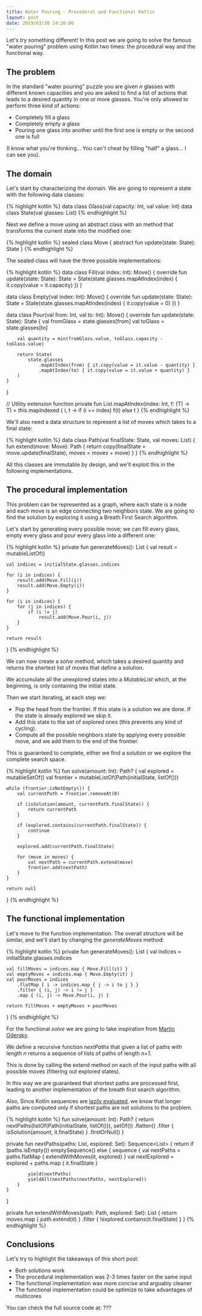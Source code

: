 ```yaml
---
title: Water Pouring - Procedural and Functional Kotlin
layout: post
date: 2019/03/30 14:26:00
---
```


Let's try something different! In this post we are going to solve the famous "water pouring" problem using Kotlin two times: the procedural way and the functional way.

## The problem

In the standard "water pouring" puzzle you are given *n* glasses with different known capacities and you are asked to find a list of actions that leads to a desired quantity in one or more glasses.
You're only allowed to perform three kind of actions:

* Completely fill a glass
* Completely empty a glass
* Pouring one glass into another until the first one is empty or the second one is full

(I know what you're thinking... You can't cheat by filling "half" a glass... I can see you).

## The domain

Let's start by characterizing the domain. We are going to represent a state with the following data classes:

{% highlight kotlin %}
data class Glass(val capacity: Int, val value: Int)
data class State(val glasses: List<Glass>)
{% endhighlight %}

Next we define a move using an abstract class with an method that transforms the current state into the modified one:

{% highlight kotlin %}
sealed class Move {
    abstract fun update(state: State): State
}
{% endhighlight %}

The sealed class will have the three possible implementations:

<!--more-->

{% highlight kotlin %}
data class Fill(val index: Int): Move() {
    override fun update(state: State): State =
        State(state.glasses.mapAtIndex(index) { it.copy(value = it.capacity) })
}

data class Empty(val index: Int): Move() {
    override fun update(state: State): State =
        State(state.glasses.mapAtIndex(index) { it.copy(value = 0) })
}

data class Pour(val from: Int, val to: Int): Move() {
    override fun update(state: State): State {
        val fromGlass = state.glasses[from]
        val toGlass = state.glasses[to]

        val quantity = min(fromGlass.value, toGlass.capacity - toGlass.value)

        return State(
            state.glasses
                .mapAtIndex(from) { it.copy(value = it.value - quantity) }
                .mapAtIndex(to) { it.copy(value = it.value + quantity) }
        )
    }
}

// Utility extension function
private fun <T> List<T>.mapAtIndex(index: Int, f: (T) -> T) = 
    this.mapIndexed { i, t -> if (i == index) f(t) else t }
{% endhighlight %}

We'll also need a data structure to represent a list of moves which takes to a final state:

{% highlight kotlin %}
data class Path(val finalState: State, val moves: List<Move>) {
    fun extend(move: Move): Path {
        return copy(finalState = move.update(finalState), moves = moves + move)
    }
}
{% endhighlight %}

All this classes are immutable by design, and we'll exploit this in the following implementations.

## The procedural implementation

This problem can be represented as a graph, where each state is a node and each move is an edge connecting two neighbors state.
We are going to find the solution by exploring it using a Breath First Search algorithm.

Let's start by generating every possible move; we can fill every glass, empty every glass and pour every glass into a different one:

{% highlight kotlin %}
private fun generateMoves(): List<Move> {
    val result = mutableListOf<Move>()

    val indices = initialState.glasses.indices

    for (i in indices) {
        result.add(Move.Fill(i))
        result.add(Move.Empty(i))
    }

    for (i in indices) {
        for (j in indices) {
            if (i != j)
                result.add(Move.Pour(i, j))
        }
    }

    return result
}
{% endhighlight %}

We can now create a *solve* method, which takes a desired quantity and returns the shortest list of moves that define a solution.

We accumulate all the unexplored states into a *MutableList* which, at the beginning, is only containing the initial state.

Then we start iterating, at each step we:
* Pop the head from the frontier. If this state is a solution we are done. If the state is already explored we skip it.
* Add this state to the set of explored ones (this prevents any kind of cycling).
* Compute all the possible neighbors state by applying every possible move, and we add them to the end of the frontier.

This is guaranteed to complete, either we find a solution or we explore the complete search space.

{% highlight kotlin %}
fun solve(amount: Int): Path? {
    val explored = mutableSetOf<State>()
    val frontier = mutableListOf(Path(initialState, listOf()))

    while (frontier.isNotEmpty()) {
        val currentPath = frontier.removeAt(0)

        if (isSolution(amount, currentPath.finalState)) {
            return currentPath
        }

        if (explored.contains(currentPath.finalState)) {
            continue
        }

        explored.add(currentPath.finalState)

        for (move in moves) {
            val nextPath = currentPath.extend(move)
            frontier.add(nextPath)
        }
    }

    return null
}
{% endhighlight %}

## The functional implementation

Let's move to the function implementation. The overall structure will be similar, and we'll start by changing the *generateMoves* method:

{% highlight kotlin %}
private fun generateMoves(): List<Move> {
    val indices = initialState.glasses.indices

    val fillMoves = indices.map { Move.Fill(it) }
    val emptyMoves = indices.map { Move.Empty(it) }
    val pourMoves = indices
        .flatMap { i -> indices.map { j -> i to j } }
        .filter { (i, j) -> i != j }
        .map { (i, j) -> Move.Pour(i, j) }

    return fillMoves + emptyMoves + pourMoves
}
{% endhighlight %}

For the functional *solve* we are going to take inspiration from [Martin Odersky](https://www.coursera.org/learn/progfun2).

We define a recursive function *nextPaths* that given a list of paths with length *n* returns a sequence of lists of paths of length *n+1*.

This is done by calling the extend method on each of the input paths with all possible moves (filtering out explored states).

In this way we are guaranteed that shortest paths are processed first, leading to another implementation of the breath first search algorithm.

Also, Since Kotlin sequences are [lazily evaluated](https://kotlinlang.org/api/latest/jvm/stdlib/kotlin.sequences/-sequence/index.html), we know that longer paths are computed only if shortest paths are not solutions to the problem.

{% highlight kotlin %}
fun solve(amount: Int): Path? {
    return nextPaths(listOf(Path(initialState, listOf())), setOf())
        .flatten()
        .filter { isSolution(amount, it.finalState) }
        .firstOrNull()
}

private fun nextPaths(paths: List<Path>, explored: Set<State>): Sequence<List<Path>> {
    return if (paths.isEmpty()) emptySequence()
    else {
        sequence {
            val nextPaths = paths.flatMap { extendWithMoves(it, explored) }
            val nextExplored = explored + paths.map { it.finalState }

            yield(nextPaths)
            yieldAll(nextPaths(nextPaths, nextExplored))
        }
    }
}

private fun extendWithMoves(path: Path, explored: Set<State>): List<Path> {
    return moves.map { path.extend(it) }
        .filter { !explored.contains(it.finalState) }
}
{% endhighlight %}

## Conclusions

Let's try to highlight the takeaways of this short post:
* Both solutions work
* The procedural implementation was 2-3 times faster on the same input
* The functional implementation was more concise and arguably cleaner
* The functional implementation could be optimize to take advantages of multicores

You can check the full source code at: ???